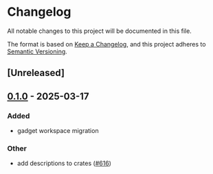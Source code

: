# Changelog

All notable changes to this project will be documented in this file.

The format is based on [Keep a Changelog](https://keepachangelog.com/en/1.0.0/),
and this project adheres to [Semantic Versioning](https://semver.org/spec/v2.0.0.html).

## [Unreleased]

## [0.1.0](https://github.com/tangle-network/blueprint/releases/tag/gadget-crypto-hashing-v0.1.0) - 2025-03-17

### Added

- gadget workspace migration

### Other

- add descriptions to crates ([#616](https://github.com/tangle-network/blueprint/pull/616))
